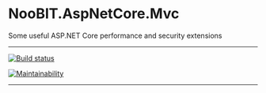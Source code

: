 # NooBIT.AspNetCore.Mvc

Some useful ASP.NET Core performance and security extensions

---

[![Build status](https://ci.appveyor.com/api/projects/status/jw2f5s8q57tlisgf/branch/master?svg=true)](https://ci.appveyor.com/project/cmxl/noobit-web/branch/master)

[![Maintainability](https://sonarcloud.io/api/project_badges/measure?project=NooBIT.AspNetCore.Mvc&metric=sqale_rating)](https://sonarcloud.io/dashboard?id=NooBIT.AspNetCore.Mvc)

---
